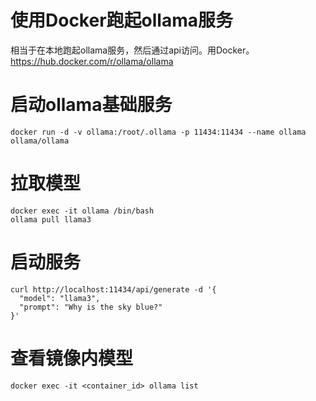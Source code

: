 # 使用Docker跑起ollama服务

相当于在本地跑起ollama服务，然后通过api访问。用Docker。https://hub.docker.com/r/ollama/ollama

# 启动ollama基础服务
```
docker run -d -v ollama:/root/.ollama -p 11434:11434 --name ollama ollama/ollama
```

# 拉取模型
```
docker exec -it ollama /bin/bash
ollama pull llama3

```

# 启动服务
```
curl http://localhost:11434/api/generate -d '{
  "model": "llama3",
  "prompt": "Why is the sky blue?"
}'
```

# 查看镜像内模型
```
docker exec -it <container_id> ollama list
```